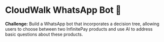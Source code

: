 # CloudWalk WhatsApp Bot 🤖
**Challenge:** Build a WhatsApp bot that incorporates a decision tree, allowing users to choose between two InfinitePay products and use AI to address basic questions about these products.

